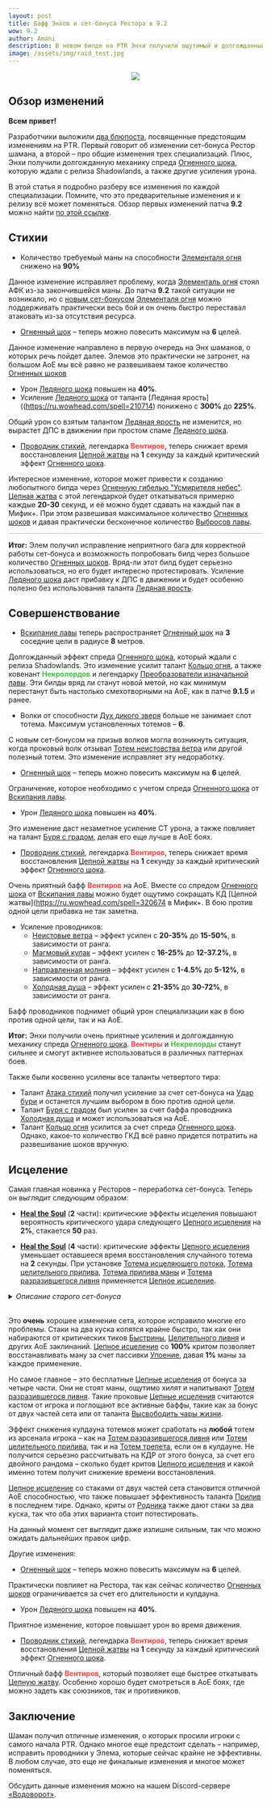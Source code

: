 ```yaml
---    
layout: post
title: Бафф Энхов и сет-бонуса Рестора в 9.2
wow: 9.2
author: Amani
description: В новом билде на PTR Энхи получили ощутимый и долгожданный бафф Огненного шока и проводников, а Рестор – обновленный сет-бонус, который показывает себя крайне сильно.
image: /assets/img/raid_test.jpg
---
```


<p align="center">
<img src="/assets/img/raid_test.jpg" > 
</p>

## Обзор изменений

**Всем привет!**

Разработчики выложили [два блюпоста](https://www.bluetracker.gg/wow/topic/us-en/1143961-class-set-feedback-shaman/), посвященные предстоящим изменениям на PTR. Первый говорит об изменении сет-бонуса Рестор шамана, а второй – про общие изменения трех специализаций. Плюс, Энхи получили долгожданную механику спреда [Огненного шока](https://ru.wowhead.com/spell=188389), которую ждали с релиза Shadowlands, а также другие усиления урона. 

В этой статья я подробно разберу все изменения по каждой специализации. Помните, что это предварительные изменения и к релизу всё может поменяться. Обзор первых изменений патча **9.2** можно найти [по этой ссылке](https://stormkeeper.ru/2021/11/19/patch-9-2.html).

<!--more-->

## Стихии

* Количество требуемый маны на способности [Элементаля огня](https://ru.wowhead.com/spell=198067) снижено на **90%**

Данное изменение исправляет проблему, когда [Элементаль огня](https://ru.wowhead.com/spell=198067) стоял АФК из-за закончившейся маны. До патча **9.2** такой ситуации не возникало, но с [новым сет-бонусом](https://stormkeeper.ru/2021/11/19/patch-9-2.html) [Элементаля огня](https://ru.wowhead.com/spell=198067) можно поддерживать практически весь бой и он очень быстро переставал атаковать из-за отсутствия ресурса.

* [Огненный шок](https://ru.wowhead.com/spell=188389) – теперь можно повесить максимум на **6** целей.

Данное изменение направлено в первую очередь на Энх шаманов, о которых речь пойдет далее. Элемов это практически не затронет, на большом АоЕ мы всё равно не развешиваем такое количество [Огненных шоков](https://ru.wowhead.com/spell=188389)

* Урон [Ледяного шока](https://ru.wowhead.com/spell=196840) повышен на **40%**.
* Усиление [Ледяного шока](https://ru.wowhead.com/spell=196840) от таланта [Ледяная ярость]((https://ru.wowhead.com/spell=210714) понижено с **300%** до **225%**.

Общий урон со взятым талантом [Ледяная ярость](https://ru.wowhead.com/spell=210714) не изменится, но вырастет ДПС в движении при простом спаме [Ледяного шока](https://ru.wowhead.com/spell=196840).

* [Проводник стихий](https://ru.wowhead.com/spell=356250), легендарка <span style="color:#ff4040;font-size:1em;">**Вентиров**</span>, теперь снижает время восстановления [Цепной жатвы](https://ru.wowhead.com/spell=320674) на **1** секунду за каждый критический эффект [Огненного шока](https://ru.wowhead.com/spell=188389).

Интересное изменение, которое может привести к созданию любопытного билда через [Огненную гибелью "Усмирителя небес"](https://ru.wowhead.com/spell=336734). [Цепная жатва](https://ru.wowhead.com/spell=320674) с этой легендаркой будет откатываться примерно каждые **20-30** секунд, и её можно будет сдавать на каждый пак в Мифик+. При этом развешивая максимальное количество [Огненных шоков](https://ru.wowhead.com/spell=188389) и давая практически бесконечное количество [Выбросов лавы](https://ru.wowhead.com/spell=51505).

<hr style="height:1px;background-color:#bbb">
<p></p>

**Итог:** Элем получил исправление неприятного бага для корректной работы сет-бонуса и возможность попробовать билд через большое количество [Огненных шоков](https://ru.wowhead.com/spell=188389). Вряд-ли этот билд будет серьезно использоваться, но его будет интересно протестировать. Усиление [Ледяного шока](https://ru.wowhead.com/spell=196840) даст прибавку к ДПС в движении и будет особенно полезно без использования таланта [Ледяная ярость](https://ru.wowhead.com/spell=210714).

## Совершенствование

* [Вскипание лавы](https://ru.wowhead.com/spell=60103) теперь распространяет [Огненный шок](https://ru.wowhead.com/spell=188389) на **3** соседние цели в радиусе **8** метров.

Долгожданный эффект спреда [Огненного шока](https://ru.wowhead.com/spell=188389), который ждали с релиза Shadowlands. Это изменение усилит талант [Кольцо огня](https://ru.wowhead.com/spell=333974), а также ковенант <span style="color:#40bf40;font-size:1em;">**Некролордов**</span> и легендарку [Преобразователи изначальной лавы](https://ru.wowhead.com/spell=335895). Эти билды вряд ли станут новой метой, но как минимум перестанут быть настолько смехотворными на АоЕ, как в патче **9.1.5** и ранее.

* Волки от способности [Дух дикого зверя](https://ru.wowhead.com/spell=51533) больше не занимает слот тотема. Максимум установленных тотемов – **6**.

С новым сет-бонусом на призыв волков могла возникнуть ситуация, когда проковый волк отзывал [Тотем неистовства ветра](https://ru.wowhead.com/spell=8512) или другой полезный тотем. Это изменение исправляет эту недоработку. 

* [Огненный шок](https://ru.wowhead.com/spell=188389) – теперь можно повесить максимум на **6** целей.

Ограничение, которое необходимо с учетом спреда [Огненного шока](https://ru.wowhead.com/spell=188389) от [Вскипания лавы](https://ru.wowhead.com/spell=60103). 

* Урон [Ледяного шока](https://ru.wowhead.com/spell=196840) повышен на **40%**.

Это изменение даст незаметное усиление СТ урона, а также повлияет на талант [Буря с градом](https://ru.wowhead.com/spell=334195), делая его еще лучше в АоЕ боях. 

* [Проводник стихий](https://ru.wowhead.com/spell=356250), легендарка <span style="color:#ff4040;font-size:1em;">**Вентиров**</span>, теперь снижает время восстановления [Цепной жатвы](https://ru.wowhead.com/spell=320674) на **1** секунду за каждый критический эффект [Огненного шока](https://ru.wowhead.com/spell=188389).

Очень приятный бафф <span style="color:#ff4040;font-size:1em;">**Вентиров**</span> на АоЕ. Вместе со спредом [Огненного шока](https://ru.wowhead.com/spell=188389) от [Вскипания лавы](https://ru.wowhead.com/spell=60103) можно будет ощутимо сокращать КД [Цепной жатвы](https://ru.wowhead.com/spell=320674 в Мифик+. В бою против одной цели прибавка не так заметна.

* Усиление проводников:
  * [Неистовые ветра](https://ru.wowhead.com/spell=338318?ilvl=252) – эффект усилен с **20-35%** до **15-50%**, в зависимости от ранга.
  * [Магмовый кулак](https://ru.wowhead.com/spell=338331?ilvl=252) – эффект усилен с **16-25%** до **12-37.2%**, в зависимости от ранга.
  * [Направленная молния](https://ru.wowhead.com/spell=338322?ilvl=252) – эффект усилен с **1-4.5%** до **5-12%**, в зависимости от ранга.
  * [Холодная душа](https://ru.wowhead.com/spell=338325?ilvl=252) – эффект усилен с **21-35%** до **30-72%**, в зависимости от ранга.

Бафф проводников поднимет общий урон специализации как в бою против одной цели, так и на АоЕ.

**Итог:** Энхи получили очень приятные усиления и долгожданную механику спреда [Огненного шока](https://ru.wowhead.com/spell=188389). <span style="color:#ff4040;font-size:1em;">**Вентиры**</span> и <span style="color:#40bf40;font-size:1em;">**Некролорды**</span> станут сильнее и смогут активнее использоваться в различных паттернах боев.

Также были косвенно усилены все таланты четвертого тира:
  * Талант [Атака стихий](https://ru.wowhead.com/spell=210853) получил усиление за счет сет-бонуса на [Удар бури](https://ru.wowhead.com/spell=17364) и останется лучшим выбором в бою против одной цели.
  * Талант [Буря с градом](https://ru.wowhead.com/spell=334195/) был усилен за счет баффа проводника [Холодная душа](https://ru.wowhead.com/spell=338325?ilvl=252) и может использоваться на АоЕ.
  * Талант [Кольцо огня](https://ru.wowhead.com/spell=333974) усилится за счет спреда [Огненного шока](https://ru.wowhead.com/spell=188389). Однако, какое-то количество ГКД всё равно придется потратить на развешивание шоков вручную.

## Исцеление

Самая главная новинка у Ресторов – переработка сет-бонуса. Теперь он выглядит следующим образом:

* [**Heal the Soul**](https://ptr.wowhead.com/spell=364470) (**2** части): критические эффекты исцеления повышают вероятность критического удара следующего [Цепного исцеления](https://ru.wowhead.com/spell=1064) на **2%**, стакается **50** раз.

* [**Heal the Soul**](https://ptr.wowhead.com/spell=363672) (**4** части): критические эффекты [Цепного исцеления](https://ru.wowhead.com/spell=1064) уменьшает оставшееся время восстановления случайного тотема на **2** секунды. При установке [Тотема исцеляющего потока](https://ru.wowhead.com/spell=5394), [Тотема целительного прилива](https://ru.wowhead.com/spell=108280), [Тотема прилива маны](https://ru.wowhead.com/spell=16191) и [Тотема разразившегося ливня](https://ru.wowhead.com/spell=157153) применяется [Цепное исцеление](https://ru.wowhead.com/spell=1064).

<details markdown=1><summary><i>Описание старого сет-бонуса</i></summary>
<br>

* [**Heal the Soul**](https://ptr.wowhead.com/spell=364470) (**2** части): вероятность критического исцеления от [Цепного исцеления](https://ru.wowhead.com/spell=1064) повышена на **30%** по всем целям, если первая цель была под эффектом [Быстрины](https://ru.wowhead.com/spell=61295).

* [**Heal the Soul**](https://ptr.wowhead.com/spell=363672) (**4** части): критические эффекты исцеления от [Цепного исцеления](https://ru.wowhead.com/spell=1064) уменьшает оставшееся время восстановления [Тотема духовной связи](https://ru.wowhead.com/spell=98008) на **2** секунды.

</details>

<br>

Это **очень** хорошее изменение сета, которое исправило многие его проблемы. Стаки на два куска копятся крайне быстро, так как они набираются от критических тиков [Быстрины](https://ru.wowhead.com/spell=61295), [Целительного ливня](https://ru.wowhead.com/spell=73920) и других АоЕ заклинаний. [Цепное исцеление](https://ru.wowhead.com/spell=1064) со **100%** критом позволяет восстанавливать ману за счет пассивки [Упоение](https://ru.wowhead.com/spell=16196), давая **1%** маны за каждое применение.

Но самое главное – это бесплатные [Цепные исцеления](https://ru.wowhead.com/spell=1064) от бонуса за четыре части. Они не стоят маны, ощутимо хилят и напитывают [Тотем разразившегося ливня](https://ru.wowhead.com/spell=157153). Такие проковые [Цепные исцеления](https://ru.wowhead.com/spell=1064) считаются кастом от игрока и поглощают все активные баффы, такие как за бонус от двух частей сета или от таланта [Высвободить чары жизни](https://ru.wowhead.com/spell=73685).

Эффект снижения кулдауна тотемов может сработать на **любой** тотем из арсенала игрока – как на [Тотем разразившегося ливня](https://ru.wowhead.com/spell=157153) или [Тотем целительного прилива](https://ru.wowhead.com/spell=108280), так и на [Тотем трепета](https://ru.wowhead.com/spell=8143), если он в кулдауне. Не получится серьезно рассчитывать на КДР от этого бонуса, за счет его двойного рандома – сколько будет критов [Цепного исцеления](https://ru.wowhead.com/spell=1064) и какой именно тотем получит снижение времени восстановления.

[Цепное исцеление](https://ru.wowhead.com/spell=1064) со стаками от двух частей сета становится отличной АоЕ способностью, что также повышает эффективность таланта [Прилив](https://ru.wowhead.com/spell=157154) в последнем тире. Однако, криты от [Родника](https://ru.wowhead.com/spell=197995) также дают стаки за два куска, так что оба этих варианта стоит потестировать.

На данный момент сет выглядит даже излишне сильным, так что можно ожидать дальнейших правок цифр. 

Другие изменения:

* [Огненный шок](https://ru.wowhead.com/spell=188389) – теперь можно повесить максимум на **6** целей.

Практически повлияет на Рестора, так как сейчас количество [Огненных шоков](https://ru.wowhead.com/spell=188389) ограничивается за счет его длительности и кулдауна.

* Урон [Ледяного шока](https://ru.wowhead.com/spell=196840) повышен на **40%**.

Приятное изменение, которое повышает урон во время движения.

* [Проводник стихий](https://ru.wowhead.com/spell=356250), легендарка <span style="color:#ff4040;font-size:1em;">**Вентиров**</span>, теперь снижает время восстановления [Цепной жатвы](https://ru.wowhead.com/spell=320674) на **1** секунду за каждый критический эффект [Огненного шока](https://ru.wowhead.com/spell=188389).

Отличный бафф <span style="color:#ff4040;font-size:1em;">**Вентиров**</span>, который позволяет еще быстрее откатывать [Цепную жатву](https://ru.wowhead.com/spell=320674). Особенно хорошо будет смотреться в АоЕ боях, где можно задеть как союзников, так и противников.

## Заключение

Шаман получил отличные изменения, о которых просили игроки с самого начала PTR. Однако многое еще предстоит сделать – например, исправить проводники у Элема, которые сейчас крайне не эффективны. В любом случае, это еще не финальные изменения и многое может поменяться.

Обсудить данные изменения можно на нашем Discord-сервере [«Водоворот»](https://discord.gg/vodovorot).
